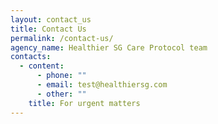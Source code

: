 ```yaml
---
layout: contact_us
title: Contact Us
permalink: /contact-us/
agency_name: Healthier SG Care Protocol team
contacts:
  - content:
      - phone: ""
      - email: test@healthiersg.com
      - other: ""
    title: For urgent matters
---
```

